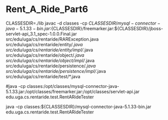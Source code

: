 # Rent_A_Ride_Part6

CLASSESDIR=./lib
javac -d classes -cp ${CLASSESDIR}/mysql-connector-java-5.1.33-bin.jar:${CLASSESDIR}/freemarker.jar:${CLASSESDIR}/jboss-servlet-api_3.1_spec-1.0.0.Final.jar src/edu/uga/cs/rentaride/RARException.java src/edu/uga/cs/rentaride/entity/*.java src/edu/uga/cs/rentaride/entity/impl/*.java src/edu/uga/cs/rentaride/object/*.java src/edu/uga/cs/rentaride/object/impl/*.java src/edu/uga/cs/rentaride/persistence/*.java src/edu/uga/cs/rentaride/persistence/impl/*.java src/edu/uga/cs/rentaride/test/*.java

#java -cp classes:/opt/classes/mysql-connector-java-5.1.33.jar:/opt/classes/freemarker.jar:/opt/classes/servlet-api.jar edu.uga.cs.rentaride.test.RentARideTester

java -cp classes:${CLASSESDIR}/mysql-connector-java-5.1.33-bin.jar edu.uga.cs.rentaride.test.RentARideTester
